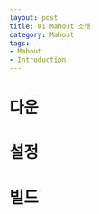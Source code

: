 ```yaml
---
layout: post
title: 01 Mahout 소개
category: Mahout
tags:
- Mahout
- Introduction
---
```

# 다운

# 설정

# 빌드
